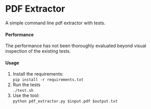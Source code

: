 # PDF Extractor
A simple command line pdf extractor with tests.

#### Performance
The performance has not been thoroughly evaluated beyond visual inspection of the existing tests.

#### Usage
1. Install the requirements:<br>
```pip install -r requirements.txt```
2. Run the tests<br>
```./test.sh```
3. Use the tool:<br>
```python pdf_extractor.py $input.pdf $output.txt```